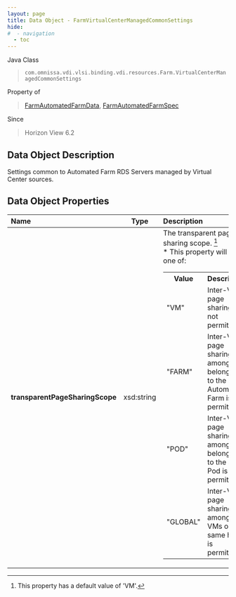 ```yaml
---
layout: page
title: Data Object - FarmVirtualCenterManagedCommonSettings
hide:
#  - navigation
  - toc
---
```






Java Class
> `com.omnissa.vdi.vlsi.binding.vdi.resources.Farm.VirtualCenterManagedCommonSettings`

Property of
> [FarmAutomatedFarmData](vdi.resources.Farm.AutomatedFarmData.md#field_detail), [FarmAutomatedFarmSpec](vdi.resources.Farm.AutomatedFarmSpec.md#field_detail)

Since
> Horizon View 6.2


## Data Object Description

Settings common to Automated Farm RDS Servers managed by Virtual Center sources.

## Data Object Properties

 Name | Type | Description
:---|:---:|:---
**transparentPageSharingScope**|  xsd:string|  The transparent page sharing scope. [^124] <br>* This property will be one of:<br><table><tr><th>Value</th><th>Description</th></tr><tr><td>"VM"</td><td>Inter-VM page sharing is not permitted.</td></tr><tr><td>"FARM"</td><td>Inter-VM page sharing among VMs belonging to the same Automated Farm is permitted.</td></tr><tr><td>"POD"</td><td>Inter-VM page sharing among VMs belonging to the same Pod is permitted.</td></tr><tr><td>"GLOBAL"</td><td>Inter-VM page sharing among all VMs on the same host is permitted.</td></tr></table>


 


[^124]: This property has a default value of 'VM'.
